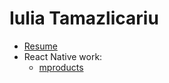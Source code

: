 # Iulia Tamazlicariu
* [Resume](http://ShIulia.github.io/resume/)
* React Native work:
  * [mproducts](./mproducts/mproducts.md)
 
